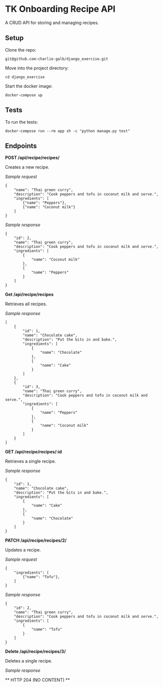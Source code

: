 # TK Onboarding Recipe API

A CRUD API for storing and managing recipes.  

## Setup

Clone the repo: 
```
git@github.com:charlie-galb/django_exercise.git
```  
Move into the project directory: 
```
cd django_exercise
```
Start the docker image: 
```
docker-compose up
```

## Tests

To run the tests:
```  
docker-compose run --rm app sh -c "python manage.py test"
```

## Endpoints

**POST /api/recipe/recipes/**

Creates a new recipe. 

*Sample request*
```
{
    "name": "Thai green curry",
    "description": "Cook peppers and tofu in coconut milk and serve.",
    "ingredients": [
        {"name": "Peppers"},
        {"name": "Coconut milk"}
    ]
}
```
*Sample response*
```
{
    "id": 2,
    "name": "Thai green curry",
    "description": "Cook peppers and tofu in coconut milk and serve.",
    "ingredients": [
        {
            "name": "Coconut milk"
        },
        {
            "name": "Peppers"
        }
    ]
}
```
**Get /api/recipe/recipes**

Retrieves all recipes. 

*Sample response*
```
[
    {
        "id": 1,
        "name": "Chocolate cake",
        "description": "Put the bits in and bake.",
        "ingredients": [
            {
                "name": "Chocolate"
            },
            {
                "name": "Cake"
            }
        ]
    },
    {
        "id": 3,
        "name": "Thai green curry",
        "description": "Cook peppers and tofu in coconut milk and serve.",
        "ingredients": [
            {
                "name": "Peppers"
            },
            {
                "name": "Coconut milk"
            }
        ]
    }
]
```
**GET /api/recipe/recipes/:id**

Retrieves a single recipe. 

*Sample response*
```
{
    "id": 1,
    "name": "Chocolate cake",
    "description": "Put the bits in and bake.",
    "ingredients": [
        {
            "name": "Cake"
        },
        {
            "name": "Chocolate"
        }
    ]
}
```
**PATCH /api/recipe/recipes/2/**

Updates a recipe. 

*Sample request*
```
{
    "ingredients": [
        {"name": "Tofu"},
    ]
}
```
*Sample response*
```
{
    "id": 2,
    "name": "Thai green curry",
    "description": "Cook peppers and tofu in coconut milk and serve.",
    "ingredients": [
        {
            "name": "Tofu"
        }
    ]
}
```
**Delete /api/recipe/recipes/3/**

Deletes a single recipe. 

*Sample response*

** HTTP 204 (NO CONTENT) **
